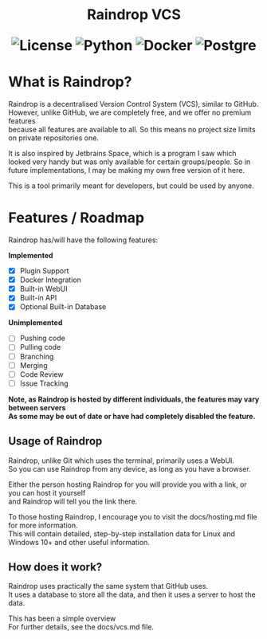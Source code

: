 <h1 align="center">
Raindrop VCS

![License](https://img.shields.io/badge/license-CC_1.0-yellow)
![Python](https://img.shields.io/badge/Python-3.11.9-brightgreen)
![Docker](https://img.shields.io/badge/Docker-Required-blue)
![Postgre](https://img.shields.io/badge/PostgreSQL-Required-blue)
</h1>

# What is Raindrop?
Raindrop is a decentralised Version Control System (VCS), similar to GitHub.<br>
However, unlike GitHub, we are completely free, and we offer no premium features<br>
because all features are available to all. So this means no project size limits on private repositories one.<br>

It is also inspired by Jetbrains Space, which is a program I saw which looked very
handy but was only available for certain groups/people. So in future implementations, I may be making my own free 
version of it here.

This is a tool primarily meant for developers, but could be used by anyone.<br>

# Features / Roadmap
Raindrop has/will have the following features: <br>

**Implemented**
- [x] Plugin Support
- [x] Docker Integration
- [x] Built-in WebUI
- [x] Built-in API
- [x] Optional Built-in Database

**Unimplemented**
- [ ] Pushing code
- [ ] Pulling code
- [ ] Branching
- [ ] Merging
- [ ] Code Review
- [ ] Issue Tracking

**Note, as Raindrop is hosted by different individuals, the features may vary between servers<br>
As some may be out of date or have had completely disabled the feature.**

## Usage of Raindrop
Raindrop, unlike Git which uses the terminal, primarily uses a WebUI.<br>
So you can use Raindrop from any device, as long as you have a browser.

Either the person hosting Raindrop for you will provide you with a link, or you can host it yourself<br>
and Raindrop will tell you the link there.<br>

To those hosting Raindrop, I encourage you to visit the docs/hosting.md file for more information.<br>
This will contain detailed, step-by-step installation data for Linux and Windows 10+ and other useful information.

## How does it work?
Raindrop uses practically the same system that GitHub uses.<br>
It uses a database to store all the data, and then it uses a server to host the data.<br>

This has been a simple overview<br>
For further details, see the docs/vcs.md file.